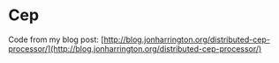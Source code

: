 Cep
===
Code from my blog post: [http://blog.jonharrington.org/distributed-cep-processor/](http://blog.jonharrington.org/distributed-cep-processor/)
